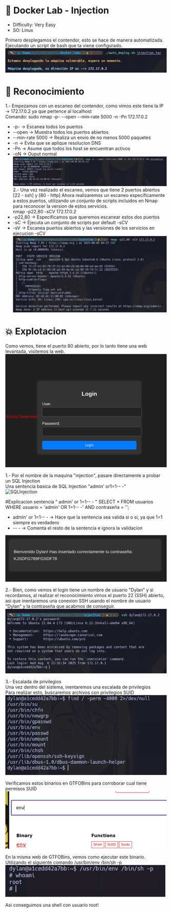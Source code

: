 # 🐋 Docker Lab - Injection

- Difficulty: Very Easy
- SO: Linux 

Primero desplegamos el contendor, esto se hace de manera automatizada. Ejecutando un script de bash que ta viene configurado. 
![DespliegueDocker](./images/desplieuge.png)

# 🎯 Reconocimiento 
1.- Empezamos con un escaneo del contendor, como vimos este tiene la IP -> 172.17.0.2 ya que pertence al localhost  
Comando: sudo nmap -p- --open --min-rate 5000 -n -Pn 172.17.0.2 
- -p- -> Escanea todos los puertos
- --open -> Muestra todos los puertos abiertos 
- --min-rate 5000 -> Realiza un envio de no menos 5000 paquetes 
- -n -> Evita que se aplique resolucion DNS
- -Pn -> Asume que todos los host se encuentran activos 
- -oN -> Ouput normal 
![Reconocimiento](./images/reconocimientoNmap.png)
2.- Una vez realizado el escaneo, vemos que tiene 2 puertos abiertos [22 - ssh]  y [80 - http]
  Ahora realizaremos un escaneo especificamente a estos puertos, utilizando un conjunto de scripts incluidos en Nmap para reconocer la version de estos servicios.<br>
  nmap -p22,80 -sCV 172.17.0.2
- -p22,80 -> Especificamos que queremos escanear estos dos puertos
- -sC -> Ejecuta un conjunto de scripts por default -sCV
- -sV -> Escanea puertos abiertos y las versiones de los servicios en ejecucion -sCV
![Servicios](./images/versionesServices.png) <br>

# 💥 Explotacion 
Como vemos, tiene el puerto 80 abierto, por lo tanto tiene una web levantada, visitemos la web. 
![Web](./images/web.png)

1.- Por el nombre de la maquina "injection", pasare directamente a probar un SQL Injection  
Una sentencia basica de SQL Injection "admin' or1=1-- -"  
![SQLInjection](./images/sqlInjection.png)

#Explicacion sentencia " admin' or 1=1-- - " 
SELECT * FROM usuarios WHERE usuario = 'admin' OR 1=1-- -' AND contraseña = '';
- admin' or 1=1-- - -> Hace que la sentencia sea valida si o si, ya que 1=1 siempre es verdadero
- -- - -> Comenta el resto de la sentencia e ignora la validacion

![Login](./images/login.png)

2.- Bien, como vemos el login tiene un nombre de usuario "Dylan" y si recordamos, al realizar el reconocimiento vimos el puerto 22 (SSH) abierto, asi que inentaremos una conexion SSH usando el nombre de usuario "Dylan" y la contraseña que acabmos de conseguir.
![SSH](./images/ssh.png)

3.- Escalada de privilegios<br>
Una vez dentro del sistema, inentaremos una escalada de privilegios<br>
Para realizar esto, buscaremos archivos con privilegios SUID
![SUID](./images/SUID.png)

Verificamos estos binarios en GTFOBins para corroborar cual tiene permisos SUID
![PrivSUID](./images/privSUID.png)

En la misma web de GTFOBins, vemos como ejecutar este binario.
Utilizando el siguiente comando
/usr/bin/env /bin/sh -p
![Root](./images/root.png)

Asi conseguimos una shell con usuario root! 



